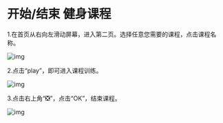 # 开始/结束 健身课程

1.在首页从右向左滑动屏幕，进入第二页。选择任意您需要的课程，点击课程名称。

![img](http://images.qicheke.com/FuKjy8nB7A_ApeLItfFb_VA3zZEd ':size=30%')

2.点击“play”，即可进入课程训练。

![img](http://images.qicheke.com/FpPRt1_7i63VnnO5a4pJw3ykmYFm ':size=30%')

3.点击右上角“❎”，点击“OK”，结束课程。

![img](http://images.qicheke.com/FntfentuKRfGDo5u6RR-Z8ZDsMUL ':size=30%')
